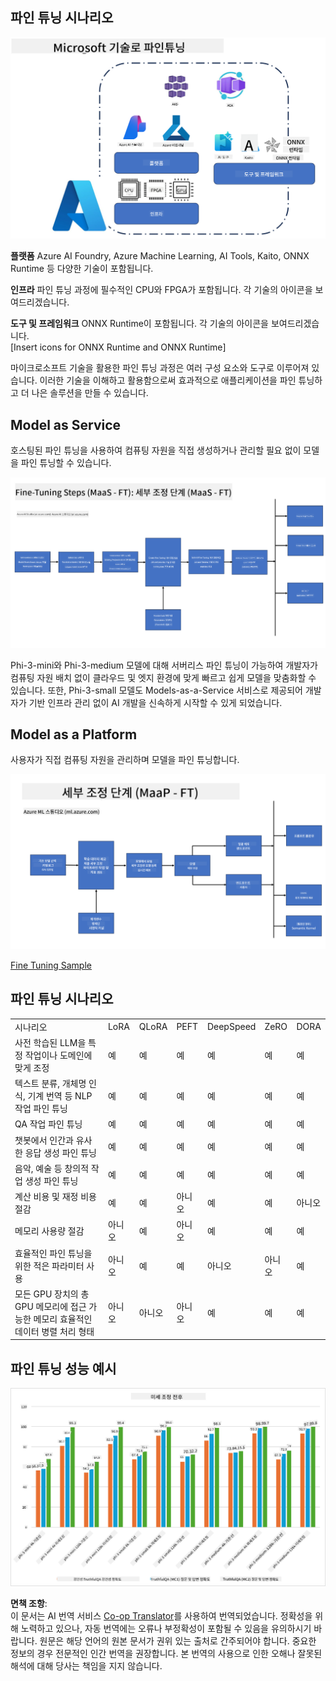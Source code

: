 <!--
CO_OP_TRANSLATOR_METADATA:
{
  "original_hash": "cb5648935f63edc17e95ce38f23adc32",
  "translation_date": "2025-05-08T05:22:26+00:00",
  "source_file": "md/03.FineTuning/FineTuning_Scenarios.md",
  "language_code": "ko"
}
-->
## 파인 튜닝 시나리오

![FineTuning with MS Services](../../../../translated_images/FinetuningwithMS.3d0cec8ae693e094c38c72575e63f2c9bf1cf980ab90f1388e102709f9c979e5.ko.png)

**플랫폼** Azure AI Foundry, Azure Machine Learning, AI Tools, Kaito, ONNX Runtime 등 다양한 기술이 포함됩니다.

**인프라** 파인 튜닝 과정에 필수적인 CPU와 FPGA가 포함됩니다. 각 기술의 아이콘을 보여드리겠습니다.

**도구 및 프레임워크** ONNX Runtime이 포함됩니다. 각 기술의 아이콘을 보여드리겠습니다.  
[Insert icons for ONNX Runtime and ONNX Runtime]

마이크로소프트 기술을 활용한 파인 튜닝 과정은 여러 구성 요소와 도구로 이루어져 있습니다. 이러한 기술을 이해하고 활용함으로써 효과적으로 애플리케이션을 파인 튜닝하고 더 나은 솔루션을 만들 수 있습니다.

## Model as Service

호스팅된 파인 튜닝을 사용하여 컴퓨팅 자원을 직접 생성하거나 관리할 필요 없이 모델을 파인 튜닝할 수 있습니다.

![MaaS Fine Tuning](../../../../translated_images/MaaSfinetune.3eee4630607aff0d0a137b16ab79ec5977ece923cd1fdd89557a2655c632669d.ko.png)

Phi-3-mini와 Phi-3-medium 모델에 대해 서버리스 파인 튜닝이 가능하여 개발자가 컴퓨팅 자원 배치 없이 클라우드 및 엣지 환경에 맞게 빠르고 쉽게 모델을 맞춤화할 수 있습니다. 또한, Phi-3-small 모델도 Models-as-a-Service 서비스로 제공되어 개발자가 기반 인프라 관리 없이 AI 개발을 신속하게 시작할 수 있게 되었습니다.

## Model as a Platform

사용자가 직접 컴퓨팅 자원을 관리하며 모델을 파인 튜닝합니다.

![Maap Fine Tuning](../../../../translated_images/MaaPFinetune.fd3829c1122f5d1c4a6a91593ebc348548410e162acda34f18034384e3b3816a.ko.png)

[Fine Tuning Sample](https://github.com/Azure/azureml-examples/blob/main/sdk/python/foundation-models/system/finetune/chat-completion/chat-completion.ipynb)

## 파인 튜닝 시나리오

| | | | | | | |
|-|-|-|-|-|-|-|
|시나리오|LoRA|QLoRA|PEFT|DeepSpeed|ZeRO|DORA|
|사전 학습된 LLM을 특정 작업이나 도메인에 맞게 조정|예|예|예|예|예|예|
|텍스트 분류, 개체명 인식, 기계 번역 등 NLP 작업 파인 튜닝|예|예|예|예|예|예|
|QA 작업 파인 튜닝|예|예|예|예|예|예|
|챗봇에서 인간과 유사한 응답 생성 파인 튜닝|예|예|예|예|예|예|
|음악, 예술 등 창의적 작업 생성 파인 튜닝|예|예|예|예|예|예|
|계산 비용 및 재정 비용 절감|예|예|아니오|예|예|아니오|
|메모리 사용량 절감|아니오|예|아니오|예|예|예|
|효율적인 파인 튜닝을 위한 적은 파라미터 사용|아니오|예|예|아니오|아니오|예|
|모든 GPU 장치의 총 GPU 메모리에 접근 가능한 메모리 효율적인 데이터 병렬 처리 형태|아니오|아니오|아니오|예|예|예|

## 파인 튜닝 성능 예시

![Finetuning Performance](../../../../translated_images/Finetuningexamples.a9a41214f8f5afc186adb16a413b1c17e2f43a89933ba95feb5aee84b0b24add.ko.png)

**면책 조항**:  
이 문서는 AI 번역 서비스 [Co-op Translator](https://github.com/Azure/co-op-translator)를 사용하여 번역되었습니다. 정확성을 위해 노력하고 있으나, 자동 번역에는 오류나 부정확성이 포함될 수 있음을 유의하시기 바랍니다. 원문은 해당 언어의 원본 문서가 권위 있는 출처로 간주되어야 합니다. 중요한 정보의 경우 전문적인 인간 번역을 권장합니다. 본 번역의 사용으로 인한 오해나 잘못된 해석에 대해 당사는 책임을 지지 않습니다.